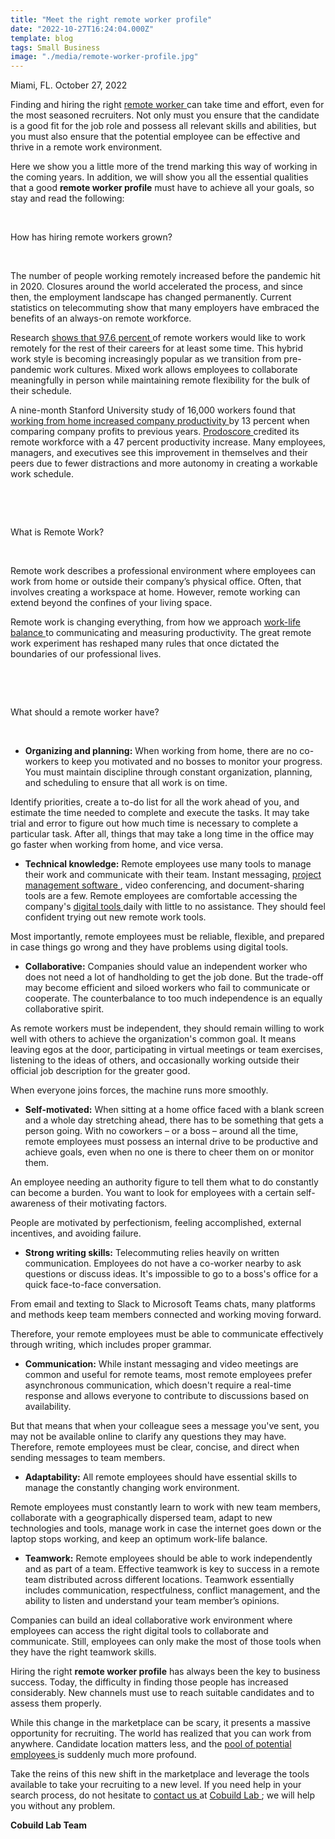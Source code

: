 ```yaml
---
title: "Meet the right remote worker profile"
date: "2022-10-27T16:24:04.000Z"
template: blog
tags: Small Business
image: "./media/remote-worker-profile.jpg"
---
```


Miami, FL. October 27, 2022

Finding and hiring the right <a target="_blank" href="https://cobuildlab.com/blog/switching-to-remote-work-is-the-new-black/">   remote worker </a> can take time and effort, even for the most seasoned recruiters. Not only must you ensure that the candidate is a good fit for the job role and possess all relevant skills and abilities, but you must also ensure that the potential employee can be effective and thrive in a remote work environment.

Here we show you a little more of the trend marking this way of working in the coming years. In addition, we will show you all the essential qualities that a good **remote worker profile** must have to achieve all your goals, so stay and read the following:

<br>

<title-2>How has hiring remote workers grown?</title-2>

<br>

The number of people working remotely increased before the pandemic hit in 2020. Closures around the world accelerated the process, and since then, the employment landscape has changed permanently. Current statistics on telecommuting show that many employers have embraced the benefits of an always-on remote workforce.

Research <a target="_blank" href="https://buffer.com/state-of-remote-work/2021">   shows that 97.6 percent </a> of remote workers would like to work remotely for the rest of their careers for at least some time. This hybrid work style is becoming increasingly popular as we transition from pre-pandemic work cultures. Mixed work allows employees to collaborate meaningfully in person while maintaining remote flexibility for the bulk of their schedule.

A nine-month Stanford University study of 16,000 workers found that <a target="_blank" href="https://cobuildlab.com/blog/Remote-work-team-productivity-how-to-manage-your-processes/">   working from home increased company productivity </a> by 13 percent when comparing company profits to previous years. <a target="_blank" href="https://www.businesswire.com/news/home/20200519005295/en/">   Prodoscore </a> credited its remote workforce with a 47 percent productivity increase. Many employees, managers, and executives see this improvement in themselves and their peers due to fewer distractions and more autonomy in creating a workable work schedule.

<br>

<youtube-video id="nE2NT_Wt46A"></youtube-video>

<br>

<title-2>What is Remote Work?</title-2>

<br>

Remote work describes a professional environment where employees can work from home or outside their company’s physical office. Often, that involves creating a workspace at home. However, remote working can extend beyond the confines of your living space. 

Remote work is changing everything, from how we approach <a target="_blank" href="https://cobuildlab.com/blog/from-desk-to-dawn-how-the-remote-work-lifestyle-affect-productivity/">   work-life balance </a> to communicating and measuring productivity. The great remote work experiment has reshaped many rules that once dictated the boundaries of our professional lives.

<br>

<youtube-video id="5qndnyWzDzU"></youtube-video>

<br>

<title-2>What should a remote worker have?</title-2>

<br>

* **Organizing and planning:** When working from home, there are no co-workers to keep you motivated and no bosses to monitor your progress. You must maintain discipline through constant organization, planning, and scheduling to ensure that all work is on time.

 Identify priorities, create a to-do list for all the work ahead of you, and estimate the time needed to complete and execute the tasks. It may take trial and error to figure out how much time is necessary to complete a particular task. After all, things that may take a long time in the office may go faster when working from home, and vice versa.

* **Technical knowledge:** Remote employees use many tools to manage their work and communicate with their team. Instant messaging, <a target="_blank" href="https://cobuildlab.com/services/custom-project-management-system/">   project management software </a>, video conferencing, and document-sharing tools are a few. Remote employees are comfortable accessing the company's <a target="_blank" href="https://cobuildlab.com/blog/benefits-of-using-productivity-tools-in-your-business/">   digital tools </a> daily with little to no assistance. They should feel confident trying out new remote work tools.

Most importantly, remote employees must be reliable, flexible, and prepared in case things go wrong and they have problems using digital tools.

* **Collaborative:** Companies should value an independent worker who does not need a lot of handholding to get the job done. But the trade-off may become efficient and siloed workers who fail to communicate or cooperate. The counterbalance to too much independence is an equally collaborative spirit. 

As remote workers must be independent, they should remain willing to work well with others to achieve the organization's common goal. It means leaving egos at the door, participating in virtual meetings or team exercises, listening to the ideas of others, and occasionally working outside their official job description for the greater good. 

When everyone joins forces, the machine runs more smoothly.

* **Self-motivated:** When sitting at a home office faced with a blank screen and a whole day stretching ahead, there has to be something that gets a person going. With no coworkers – or a boss – around all the time, remote employees must possess an internal drive to be productive and achieve goals, even when no one is there to cheer them on or monitor them. 

An employee needing an authority figure to tell them what to do constantly can become a burden. You want to look for employees with a certain self-awareness of their motivating factors. 

People are motivated by perfectionism, feeling accomplished, external incentives, and avoiding failure.

* **Strong writing skills:** Telecommuting relies heavily on written communication. Employees do not have a co-worker nearby to ask questions or discuss ideas. It's impossible to go to a boss's office for a quick face-to-face conversation. 

From email and texting to Slack to Microsoft Teams chats, many platforms and methods keep team members connected and working moving forward.

Therefore, your remote employees must be able to communicate effectively through writing, which includes proper grammar.

* **Communication:** While instant messaging and video meetings are common and useful for remote teams, most remote employees prefer asynchronous communication, which doesn't require a real-time response and allows everyone to contribute to discussions based on availability.

But that means that when your colleague sees a message you've sent, you may not be available online to clarify any questions they may have. Therefore, remote employees must be clear, concise, and direct when sending messages to team members.

* **Adaptability:** All remote employees should have essential skills to manage the constantly changing work environment.

Remote employees must constantly learn to work with new team members, collaborate with a geographically dispersed team, adapt to new technologies and tools, manage work in case the internet goes down or the laptop stops working, and keep an optimum work-life balance.

* **Teamwork:** Remote employees should be able to work independently and as part of a team. Effective teamwork is key to success in a remote team distributed across different locations. Teamwork essentially includes communication, respectfulness, conflict management, and the ability to listen and understand your team member’s opinions.

Companies can build an ideal collaborative work environment where employees can access the right digital tools to collaborate and communicate. Still, employees can only make the most of those tools when they have the right teamwork skills.


Hiring the right **remote worker profile** has always been the key to business success. Today, the difficulty in finding those people has increased considerably. New channels must use to reach suitable candidates and to assess them properly.  

While this change in the marketplace can be scary, it presents a massive opportunity for recruiting. The world has realized that you can work from anywhere. Candidate location matters less, and the <a target="_blank" href="https://cobuildlab.com/blog/hire-remote-software-developers/">   pool of potential employees </a> is suddenly much more profound.

Take the reins of this new shift in the marketplace and leverage the tools available to take your recruiting to a new level. If you need help in your search process, do not hesitate to <a target="_blank" href="https://cobuildlab.com/services/">   contact us </a> at <a target="_blank" href="https://cobuild-lab.com/">   Cobuild Lab </a>; we will help you without any problem.

**Cobuild Lab Team**
